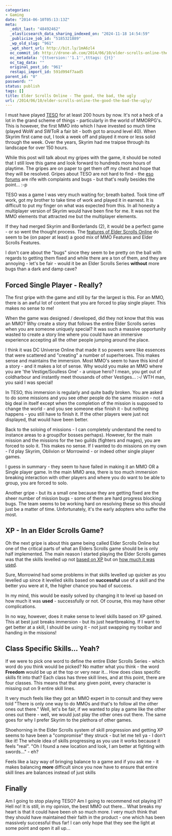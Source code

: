 ```yaml
---
categories:
- Gaming
date: "2014-06-10T05:13:13Z"
meta:
  _edit_last: "48492462"
  _elasticsearch_data_sharing_indexed_on: "2024-11-18 14:54:59"
  _publicize_job_id: "5185321889"
  _wp_old_slug: "961"
  _wpt_short_url: http://bit.ly/1mA6zl4
  oc_commit_id: http://drone-ah.com/2014/06/10/elder-scrolls-online-the-good-the-bad-the-ugly/1402373596
  oc_metadata: '{ttversion:''1.1'',tttags: {}t}'
  oc_tag_data: ""
  original_post_id: "961"
  restapi_import_id: 591d994f7aad5
parent_id: "0"
password: ""
status: publish
tags: []
title: Elder Scrolls Online - The good, the bad, the ugly
url: /2014/06/10/elder-scrolls-online-the-good-the-bad-the-ugly/
---
```


I must have played
[TESO](http://elderscrollsonline.com/ "Elder Scrolls Online Main Website") for
at least 200 hours by now. It's not a heck of a lot in the grand scheme of
things - particularly in the world of MMORPG's. This is however, the first MMO
into which I have invested so much time (played WoW and SWToR a fair bit - both
got to around level 40). When Skyrim first came out, I took a week off and
played it more or less solid through the week. Over the years, Skyrim had me
traipse through its landscape for over 150 hours.

While this post will talk about my gripes with the game, it should be noted that
I still love this game and look forward to hundreds more hours of playtime. The
gripes are on paper to get them off my chest and hope that they will be
resolved. Gripes about TESO are not hard to find - the
[eso forums](http://forums.elderscrollsonline.com/categories/EN-general-discussion "ESO Forums")
are rife with complaints and bugs - but that's really besides the point... :-p

TESO was a game I was very much waiting for; breath baited. Took time off work,
got my brother to take time of work and played it in earnest. It is difficult to
put my finger on what was expected from this. In all honesty a multiplayer
version of Skyrim would have been fine for me. It was not the MMO elements that
attracted me but the multiplayer elements.

<!--more-->

If they had merged Skyrim and Borderlands (2), it would be a perfect game - or
so went the thought process. The
[features of Elder Scrolls Online](https://www.playne.com/games/elder-scrolls-online "Features of Elder Scrolls Online")
do seem to be (on paper at least) a good mix of MMO Features and Elder Scrolls
Features.

I don't care about the "bugs" since they seem to be pretty on the ball with
regards to getting them fixed and while there are a ton of them, and they are
annoying - let's be fair - would it be an Elder Scrolls Series **without** more
bugs than a dark and damp cave?

## Forced Single Player - Really?

The first gripe with the game and still by far the largest is this. For an MMO,
there is an awful lot of content that you are forced to play single player. This
makes no sense to me!

When the game was designed / developed, did they not know that this was an MMO?
Why create a story that follows the entire Elder Scrolls series when you are
someone uniquely special? It was such a massive opportunity wasted to create a
story line where you could have an immersive experience accepting all the other
people jumping around the place.

I think it was DC Universe Online that made it so powers were like essences that
were scattered and "creating" a number of superheroes. This makes sense and
maintains the immersion. Most MMO's seem to have this kind of a story - and it
makes a lot of sense. Why would you make an MMO where you are 'the
Vestige/Soulless One' - a unique hero? I mean, you get out of coldharbour and
instantly meet thousands of other Vestiges... :-/ WTH man, you said I was
special!

In TESO, this immersion is regularly and quite badly broken. You are asked to do
some missions and you see other people do the same mission - not a big deal in
itself except when the completion of the mission is supposed to change the
world - and you see someone else finish it - but nothing happens - you still
have to finish it. If the other players were just not displayed, that would have
been better.

Back to the soloing of missions - I can completely understand the need to
instance areas to a group(for bosses perhaps). However, for the main mission and
the missions for the two guilds (fighters and mages), you are forced to solo it.
This makes no sense. If I wanted to do missions on my own - I'd play Skyrim,
Oblivion or Morrowind - or indeed other single player games.

I guess in summary - they seem to have failed in making it an MMO OR a Single
player game. In the main MMO area, there is too much immersion breaking
interaction with other players and where you do want to be able to group, you
are forced to solo.

Another gripe - but its a small one because they are getting fixed are the sheer
number of mission bugs - some of them are hard progress blocking bugs. The team
seems to be working hard on resolving these so this should just be a matter of
time. Unfortunately, it's the early adopters who suffer the most.

## XP - In an Elder Scrolls Game?

Oh the next gripe is about this game being called Elder Scrolls Online but one
of the critical parts of what an Elders Scrolls game should be is only half
implemented. The main reason I started playing the Elder Scrolls games was that
the skills levelled up not
[based on XP](https://www.playne.com/features/gaining-xp "Gaining XP (Feature)")
but on
[how much it was used](http://www.playne.com/features/using-skills "Level Up Using Skills (Feature)").

Sure, Morrowind had some problems in that skills levelled up quicker as you
levelled up since it levelled skills based on **successful** use of a skill and
the better you were at it, the higher chance you had of success.

In my mind, this would be easily solved by changing it to level up based on how
much it was **used** - successfully or not. Of course, this may have other
complications.

In no way, however, does it make sense to level skills based on XP gained. This
at best just breaks immersion - but its just heartbreaking. If I want to get
better at a skill, I should be using it - not just swapping my toolbar and
handing in the missions!

## Class Specific Skills... Yeah?

If we were to pick one word to define the entire Elder Scrolls Series - which
word do you think would be picked? No matter what you think - the word
**Freedom** would be up at the top or very near it... How does class specific
skills fit into that? Each class has three skill lines, and at this point, there
are four classes. This means that that any given point, every character is
missing out on 9 entire skill lines.

It very much feels like they got an MMO expert in to consult and they were told
"There is only one way to do MMOs and that's to follow all the other ones out
there." Well, let's be fair, if we wanted to play a game like the other ones out
there - well, we would just play the other ones out there. The same goes for why
I prefer Skyrim to the plethora of other games.

Shoehorning in the Elder Scrolls system of skill progression and getting XP
seems to have been a "compromise" they struck - but let me tell ya - I don't
like it! The whole idea of skills progressing as you use it works because it
feels "real". "Oh I found a new location and look, I am better at fighting with
swords..." - eh?

Feels like a lazy way of bringing balance to a game and if you ask me - it makes
balancing **more** difficult since you now have to ensure that entire skill
lines are balances instead of just skills

## Finally

Am I going to stop playing TESO? Am I going to recommend not playing it? Hell
no! It is still, in my opinion, the best MMO out there... What breaks my heart
is that it could have been oh so much more. I very much think that they should
have maintained their faith in the product - one which has been massively
successful thus far! I can only hope that they see the light at some point and
open it all up...
